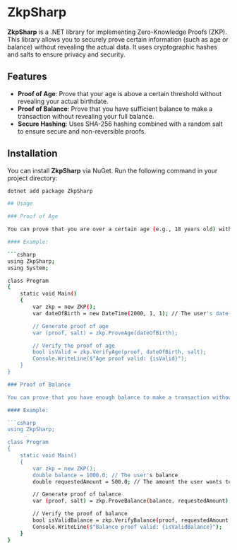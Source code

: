 # ZkpSharp

**ZkpSharp** is a .NET library for implementing Zero-Knowledge Proofs (ZKP). This library allows you to securely prove certain information (such as age or balance) without revealing the actual data. It uses cryptographic hashes and salts to ensure privacy and security.

## Features

- **Proof of Age**: Prove that your age is above a certain threshold without revealing your actual birthdate.
- **Proof of Balance**: Prove that you have sufficient balance to make a transaction without revealing your full balance.
- **Secure Hashing**: Uses SHA-256 hashing combined with a random salt to ensure secure and non-reversible proofs.

## Installation

You can install **ZkpSharp** via NuGet. Run the following command in your project directory:

```bash
dotnet add package ZkpSharp

## Usage

### Proof of Age

You can prove that you are over a certain age (e.g., 18 years old) without revealing your birthdate.

#### Example:

```csharp
using ZkpSharp;
using System;

class Program
{
    static void Main()
    {
        var zkp = new ZKP();
        var dateOfBirth = new DateTime(2000, 1, 1); // The user's date of birth

        // Generate proof of age
        var (proof, salt) = zkp.ProveAge(dateOfBirth);

        // Verify the proof of age
        bool isValid = zkp.VerifyAge(proof, dateOfBirth, salt);
        Console.WriteLine($"Age proof valid: {isValid}");
    }
}

### Proof of Balance

You can prove that you have enough balance to make a transaction without revealing your actual balance.

#### Example:

```csharp
using ZkpSharp;

class Program
{
    static void Main()
    {
        var zkp = new ZKP();
        double balance = 1000.0; // The user's balance
        double requestedAmount = 500.0; // The amount the user wants to prove they can pay

        // Generate proof of balance
        var (proof, salt) = zkp.ProveBalance(balance, requestedAmount);

        // Verify the proof of balance
        bool isValidBalance = zkp.VerifyBalance(proof, requestedAmount, salt, balance);
        Console.WriteLine($"Balance proof valid: {isValidBalance}");
    }
}